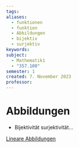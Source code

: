 ```yaml
---
tags: 
aliases:
  - funktionen
  - funktion
  - Abbildungen
  - bijektiv
  - surjektiv
keywords: 
subject:
  - Mathematik1
  - "357.100"
semester: 1
created: 7. November 2023
professor:
---
```


# Abbildungen

- Bijektivität surjektivität…


[Lineare Abbildungen](Lineare%20Abbildungen.md)